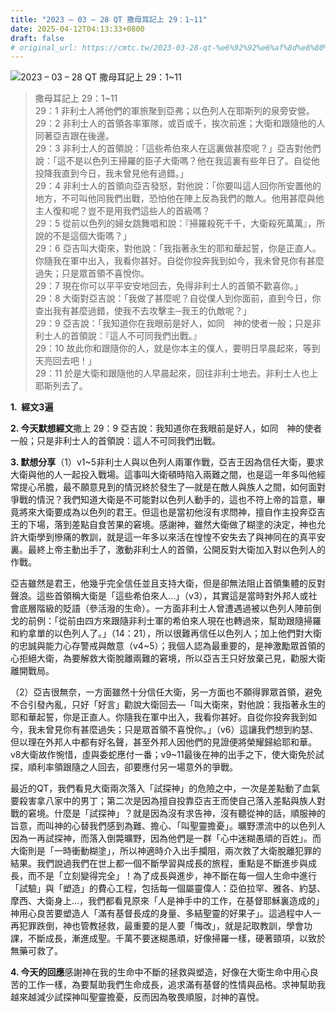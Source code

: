 ```yaml
---
title: "2023 – 03 – 28 QT 撒母耳記上 29：1~11"
date: 2025-04-12T04:13:33+0800
draft: false
# original_url: https://cmtc.tw/2023-03-28-qt-%e6%92%92%e6%af%8d%e8%80%b3%e8%a8%98%e4%b8%8a-29%ef%bc%9a111
---
```


![2023 – 03 – 28 QT 撒母耳記上 29：1\~11](/images/qt.jpg  "2023 – 03 – 28 QT 撒母耳記上 29：1\~11")

> 撒母耳記上 29：1\~11  
> 29：1 非利士人將他們的軍旅聚到亞弗；以色列人在耶斯列的泉旁安營。  
> 29：2 非利士人的首領各率軍隊，或百或千，挨次前進；大衛和跟隨他的人同著亞吉跟在後邊。  
> 29：3 非利士人的首領說：「這些希伯來人在這裏做甚麼呢？」亞吉對他們說：「這不是以色列王掃羅的臣子大衛嗎？他在我這裏有些年日了。自從他投降我直到今日，我未曾見他有過錯。」  
> 29：4 非利士人的首領向亞吉發怒，對他說：「你要叫這人回你所安置他的地方，不可叫他同我們出戰，恐怕他在陣上反為我們的敵人。他用甚麼與他主人復和呢？豈不是用我們這些人的首級嗎？  
> 29：5 從前以色列的婦女跳舞唱和說：『掃羅殺死千千，大衛殺死萬萬』，所說的不是這個大衛嗎？」  
> 29：6 亞吉叫大衛來，對他說：「我指著永生的耶和華起誓，你是正直人。你隨我在軍中出入，我看你甚好。自從你投奔我到如今，我未曾見你有甚麼過失；只是眾首領不喜悅你。  
> 29：7 現在你可以平平安安地回去，免得非利士人的首領不歡喜你。」  
> 29：8 大衛對亞吉說：「我做了甚麼呢？自從僕人到你面前，直到今日，你查出我有甚麼過錯，使我不去攻擊主─我王的仇敵呢？」  
> 29：9 亞吉說：「我知道你在我眼前是好人，如同　神的使者一般；只是非利士人的首領說：『這人不可同我們出戰。』  
> 29：10 故此你和跟隨你的人，就是你本主的僕人，要明日早晨起來，等到天亮回去吧！」  
> 29：11 於是大衛和跟隨他的人早晨起來，回往非利士地去。非利士人也上耶斯列去了。

**1.  經文3遍**

**2. 今天默想經文**撒上 29：9 亞吉說：我知道你在我眼前是好人，如同　神的使者一般；只是非利士人的首領說：這人不可同我們出戰。

**3. 默想分享**（1）v1\~5非利士人與以色列人兩軍作戰，亞吉王因為信任大衛，要求大衛與他的人一起投入戰場。這事叫大衛頓時陷入兩難之間，也是這一年多叫他經常提心吊膽，最不願意見到的情況終於發生了—就是在敵人與族人之間，如何面對爭戰的情況？我們知道大衛是不可能對以色列人動手的，這也不符上帝的旨意，畢竟將來大衛要成為以色列的君王。但這也是當初他沒有求問神，擅自作主投奔亞吉王的下場，落到差點自食苦果的窘境。感謝神，雖然大衛做了糊塗的決定，神也允許大衛學到慘痛的教訓，就是這一年多以來活在惶惶不安失去了與神同在的真平安裏。最終上帝主動出手了，激動非利士人的首領，公開反對大衛加入對以色列人的作戰。

亞吉雖然是君王，他幾乎完全信任並且支持大衛，但是卻無法阻止首領集體的反對聲浪。這些首領稱大衛是「這些希伯來人…」（v3），其實這是當時對外邦人或社會底層階級的貶語（參活潑的生命）。一方面非利士人曾遭遇過被以色列人陣前倒戈的前例：「從前由四方來跟隨非利士軍的希伯來人現在也轉過來，幫助跟隨掃羅和約拿單的以色列人了。」（14：21），所以很難再信任以色列人；加上他們對大衛的忠誠與能力心存警戒與敵意（v4\~5）；我個人認為最重要的，是神激勵眾首領的心拒絕大衛，為要解救大衛脫離兩難的窘境，所以亞吉王只好放棄己見，勸服大衛離開戰局。

（2）亞吉很無奈，一方面雖然十分信任大衛，另一方面也不願得罪眾首領，避免不合引發內亂，只好「好言」勸說大衛回去—「叫大衛來，對他說：我指著永生的耶和華起誓，你是正直人。你隨我在軍中出入，我看你甚好。自從你投奔我到如今，我未曾見你有甚麼過失；只是眾首領不喜悅你。」（v6）這讓我們想到約瑟、但以理在外邦人中都有好名聲，甚至外邦人因他們的見證便將榮耀歸給耶和華。v8大衛故作惋惜，虛與委蛇應付一番；v9\~11最後在神的出手之下，使大衛免於試探，順利率領跟隨之人回去，卻要應付另一場意外的爭戰。

最近的QT，我們看見大衛兩次落入「試探神」的危險之中，一次是差點動了血氣要殺害拿八家中的男丁；第二次是因為擅自投靠亞吉王而使自己落入差點與族人對戰的窘境。什麼是「試探神」？就是因為沒有求告神，沒有聽從神的話，順服神的旨意，而叫神的心替我們感到為難、擔心、「叫聖靈擔憂」。曠野漂流中的以色列人因為一再試探神，而落入倒斃曠野，因為他們是一群「心中迷糊愚頑的百姓」。而大衛則是「一時衝動糊塗」，所以神適時介入出手攔阻，兩次救了大衛脫離犯罪的結果。我們說過我們在世上都一個不斷學習與成長的旅程，重點是不斷進步與成長，而不是「立刻變得完全」！為了成長與進步，神不斷在每一個人生命中進行「試驗」與「塑造」的費心工程，包括每一個屬靈偉人：亞伯拉罕、雅各、約瑟、摩西、大衛身上…，我們都看見原來「人是神手中的工作，在基督耶穌裏造成的」神用心良苦要塑造人「滿有基督長成的身量、多結聖靈的好果子」。這過程中人一再犯罪跌倒，神也管教拯救，最重要的是人要「悔改」，就是記取教訓，學會功課，不斷成長，漸進成聖。千萬不要迷糊愚頑，好像掃羅一樣，硬著頸項，以致於無藥可救了。

**4. 今天的回應**感謝神在我的生命中不斷的拯救與塑造，好像在大衛生命中用心良苦的工作一樣，為要幫助我們生命成長，追求滿有基督的性情與品格。求神幫助我越來越減少試探神叫聖靈擔憂，反而因為敬畏順服，討神的喜悅。